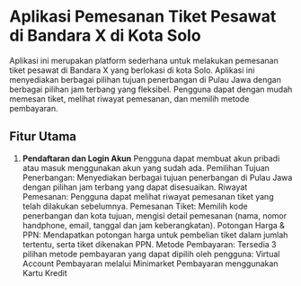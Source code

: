 # Aplikasi Pemesanan Tiket Pesawat di Bandara X di Kota Solo
Aplikasi ini merupakan platform sederhana untuk melakukan pemesanan tiket pesawat di Bandara X yang berlokasi di kota Solo. Aplikasi ini menyediakan berbagai pilihan tujuan penerbangan di Pulau Jawa dengan berbagai pilihan jam terbang yang fleksibel. Pengguna dapat dengan mudah memesan tiket, melihat riwayat pemesanan, dan memilih metode pembayaran.
## Fitur Utama
1. **Pendaftaran dan Login Akun**
   Pengguna dapat membuat akun pribadi atau masuk menggunakan akun yang sudah ada.
Pemilihan Tujuan Penerbangan: Menyediakan berbagai tujuan penerbangan di Pulau Jawa dengan pilihan jam terbang yang dapat disesuaikan.
Riwayat Pemesanan: Pengguna dapat melihat riwayat pemesanan tiket yang telah dilakukan sebelumnya.
Pemesanan Tiket: Memilih kode penerbangan dan kota tujuan, mengisi detail pemesanan (nama, nomor handphone, email, tanggal dan jam keberangkatan).
Potongan Harga & PPN: Mendapatkan potongan harga untuk pembelian tiket dalam jumlah tertentu, serta tiket dikenakan PPN.
Metode Pembayaran: Tersedia 3 pilihan metode pembayaran yang dapat dipilih oleh pengguna:
Virtual Account
Pembayaran melalui Minimarket
Pembayaran menggunakan Kartu Kredit

